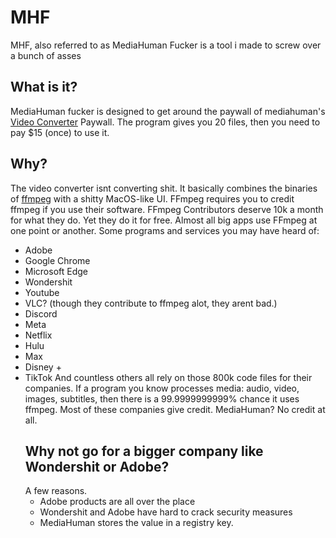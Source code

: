# MHF
MHF, also referred to as MediaHuman Fucker is a tool i made to screw over a bunch of asses
## What is it?
MediaHuman fucker is designed to get around the paywall of mediahuman's [Video Converter](https://www.mediahuman.com/video-converter/5/) Paywall. The program gives you 20 files, then you need to pay $15 (once) to use it.
## Why?
The video converter isnt converting shit. It basically combines the binaries of [ffmpeg]("https://ffmpeg.org") with a shitty MacOS-like UI. FFmpeg requires you to credit ffmpeg if you use their software. FFmpeg Contributors deserve 10k a month for what they do. Yet they do it for free. Almost all big apps use FFmpeg at one point or another. Some programs and services you may have heard of:
- Adobe
- Google Chrome
- Microsoft Edge
- Wondershit
- Youtube
- VLC? (though they contribute to ffmpeg alot, they arent bad.)
- Discord
- Meta
- Netflix
- Hulu
- Max
- Disney +
- TikTok
  And countless others all rely on those 800k code files for their companies. If a program you know processes media: audio, video, images, subtitles, then there is a 99.9999999999% chance it uses ffmpeg. Most of these companies give credit. MediaHuman? No credit at all.
  ## Why not go for a bigger company like Wondershit or Adobe?
  A few reasons.
  - Adobe products are all over the place
  - Wondershit and Adobe have hard to crack security measures
  - MediaHuman stores the value in a registry key.
